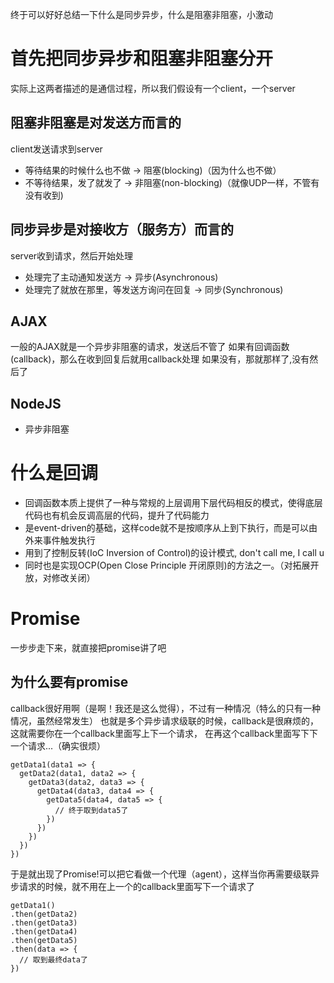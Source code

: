 终于可以好好总结一下什么是同步异步，什么是阻塞非阻塞，小激动

# 首先把同步异步和阻塞非阻塞分开
实际上这两者描述的是通信过程，所以我们假设有一个client，一个server

## 阻塞非阻塞是对发送方而言的  
client发送请求到server
- 等待结果的时候什么也不做 -> 阻塞(blocking)（因为什么也不做）
- 不等待结果，发了就发了 -> 非阻塞(non-blocking)（就像UDP一样，不管有没有收到)


## 同步异步是对接收方（服务方）而言的
server收到请求，然后开始处理
- 处理完了主动通知发送方 -> 异步(Asynchronous)
- 处理完了就放在那里，等发送方询问在回复 -> 同步(Synchronous)

## AJAX
一般的AJAX就是一个异步非阻塞的请求，发送后不管了
如果有回调函数(callback)，那么在收到回复后就用callback处理
如果没有，那就那样了,没有然后了

## NodeJS
- 异步非阻塞

# 什么是回调
- 回调函数本质上提供了一种与常规的上层调用下层代码相反的模式，使得底层代码也有机会反调高层的代码，提升了代码能力  
- 是event-driven的基础，这样code就不是按顺序从上到下执行，而是可以由外来事件触发执行
- 用到了控制反转(IoC Inversion of Control)的设计模式, don't call me, I call u
- 同时也是实现OCP(Open Close Principle 开闭原则)的方法之一。（对拓展开放，对修改关闭）

# Promise
一步步走下来，就直接把promise讲了吧

## 为什么要有promise
callback很好用啊（是啊！我还是这么觉得），不过有一种情况（特么的只有一种情况，虽然经常发生）
也就是多个异步请求级联的时候，callback是很麻烦的，这就需要你在一个callback里面写上下一个请求，
在再这个callback里面写下下一个请求...（确实很烦）  
```
getData1(data1 => {
  getData2(data1, data2 => {
    getData3(data2, data3 => {
      getData4(data3, data4 => {
        getData5(data4, data5 => {
          // 终于取到data5了
        })
      })
    })
  })
})
```
于是就出现了Promise!可以把它看做一个代理（agent），这样当你再需要级联异步请求的时候，就不用在上一个的callback里面写下一个请求了
```
getData1()
.then(getData2)
.then(getData3)
.then(getData4)
.then(getData5)
.then(data => {
  // 取到最终data了
})
```

